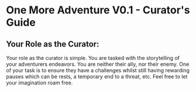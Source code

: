 # **One More Adventure V0.1 - Curator's Guide**

## **Your Role as the Curator:**
Your role as the curator is simple. You are tasked with the storytelling of your adventurers endeavors.
You are neither their ally, nor their enemy.
One of your task is to ensure they have a challenges whilst still having rewarding pauses which can be rests, a temporary end to a threat, etc. Feel free to let your imagination roam free.


